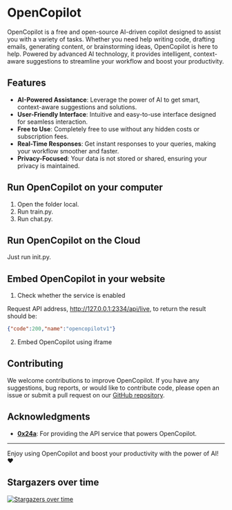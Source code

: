 # OpenCopilot

OpenCopilot is a free and open-source AI-driven copilot designed to assist you with a variety of tasks.  Whether you need help writing code, drafting emails, generating content, or brainstorming ideas, OpenCopilot is here to help.  Powered by advanced AI technology, it provides intelligent, context-aware suggestions to streamline your workflow and boost your productivity.

## Features

- **AI-Powered Assistance**: Leverage the power of AI to get smart, context-aware suggestions and solutions.
- **User-Friendly Interface**: Intuitive and easy-to-use interface designed for seamless interaction.
- **Free to Use**: Completely free to use without any hidden costs or subscription fees.
- **Real-Time Responses**: Get instant responses to your queries, making your workflow smoother and faster.
- **Privacy-Focused**: Your data is not stored or shared, ensuring your privacy is maintained.

## Run OpenCopilot on your computer

1. Open the folder local.
2. Run train.py.
3. Run chat.py.

## Run OpenCopilot on the Cloud

Just run init.py.

## Embed OpenCopilot in your website

1. Check whether the service is enabled

Request API address, http://127.0.0.1:2334/api/live, to return the result should be:

```JSON
{"code":200,"name":"opencopilotv1"}
```

2. Embed OpenCopilot using iframe

## Contributing

We welcome contributions to improve OpenCopilot.  If you have any suggestions, bug reports, or would like to contribute code, please open an issue or submit a pull request on our [GitHub repository](https://github.com/Chihaya-Yuka/OpenCopilot).

## Acknowledgments

- **[0x24a](https://github.com/0x24a)**: For providing the API service that powers OpenCopilot.



---

Enjoy using OpenCopilot and boost your productivity with the power of AI!  ❤

## Stargazers over time
[![Stargazers over time](https://starchart.cc/Chihaya-Yuka/OpenCopilot.svg?variant=adaptive)](https://starchart.cc/Chihaya-Yuka/OpenCopilot)
